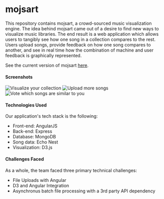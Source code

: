 mojsart
=======

This repository contains mojsart, a crowd-sourced music visualization engine. The idea behind mojsart came out of a desire to find new ways to visualize music libraries. The end result is a web application which allows users to tangibly see how one song in a collection compares to the rest. Users upload songs, provide feedback on how one song compares to another, and see in real time how the combination of machine and user feedback is graphically represented. 

See the current version of mojsart [here](http://mojsart.com/).

#### Screenshots
![Visualize your collection](https://flic.kr/p/nV9BUp)
![Upload more songs](https://flic.kr/p/nXeaKR)
![Vote which songs are similar to you](https://flic.kr/p/nVrM2x)

#### Technologies Used
Our application's tech stack is the following:
- Front-end: AngularJS
- Back-end: Express
- Database: MongoDB
- Song data: Echo Nest
- Visualization: D3.js

#### Challenges Faced
As a whole, the team faced three primary technical challenges:
- File Uploads with Angular
- D3 and Angular Integration
- Asynchronus batch file processing with a 3rd party API dependency
